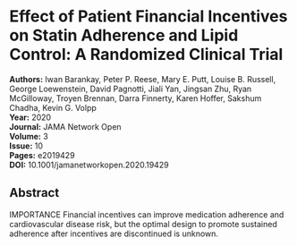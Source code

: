 # Effect of Patient Financial Incentives on Statin Adherence and Lipid Control: A Randomized Clinical Trial

**Authors:** Iwan Barankay, Peter P. Reese, Mary E. Putt, Louise B. Russell, George Loewenstein, David Pagnotti, Jiali Yan, Jingsan Zhu, Ryan McGilloway, Troyen Brennan, Darra Finnerty, Karen Hoffer, Sakshum Chadha, Kevin G. Volpp  
**Year:** 2020  
**Journal:** JAMA Network Open  
**Volume:** 3  
**Issue:** 10  
**Pages:** e2019429  
**DOI:** 10.1001/jamanetworkopen.2020.19429  

## Abstract
IMPORTANCE Financial incentives can improve medication adherence and cardiovascular disease risk, but the optimal design to promote sustained adherence after incentives are discontinued is unknown.


